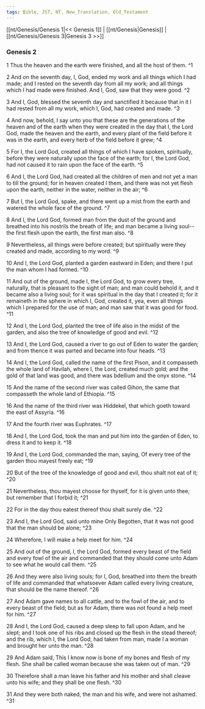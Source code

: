 ```yaml
---
tags: Bible, JST, NT, New_Translation, Old_Testament
---
```


[[nt/Genesis/Genesis 1|<< Genesis 1]] | [[nt/Genesis|Genesis]] | [[nt/Genesis/Genesis 3|Genesis 3 >>]]

### Genesis 2

1 Thus the heaven and the earth were finished, and all the host of them.  ^1

2 And on the seventh day, I, God, ended my work and all things which I had made; and I rested on the seventh day from all my work; and all things which I had made were finished. And I, God, saw that they were good.  ^2

3 And I, God, blessed the seventh day and sanctified it because that in it I had rested from all my work, which I, God, had created and made.  ^3

4 And now, behold, I say unto you that these are the generations of the heaven and of the earth when they were created in the day that I, the Lord God, made the heaven and the earth, and every plant of the field before it was in the earth, and every herb of the field before it grew;  ^4

5 For I, the Lord God, created all things of which I have spoken, spiritually, before they were naturally upon the face of the earth; for I, the Lord God, had not caused it to rain upon the face of the earth.  ^5

6 And I, the Lord God, had created all the children of men and not yet a man to till the ground; for in heaven created I them, and there was not yet flesh upon the earth, neither in the water, neither in the air;  ^6

7 But I, the Lord God, spake, and there went up a mist from the earth and watered the whole face of the ground.  ^7

8 And I, the Lord God, formed man from the dust of the ground and breathed into his nostrils the breath of life; and man became a living soul\--the first flesh upon the earth, the first man also.  ^8

9 Nevertheless, all things were before created; but spiritually were they created and made, according to my word.  ^9

10 And I, the Lord God, planted a garden eastward in Eden; and there I put the man whom I had formed.  ^10

11 And out of the ground, made I, the Lord God, to grow every tree, naturally, that is pleasant to the sight of man; and man could behold it, and it became also a living soul; for it was spiritual in the day that I created it; for it remaineth in the sphere in which I, God, created it, yea, even all things which I prepared for the use of man; and man saw that it was good for food.  ^11

12 And I, the Lord God, planted the tree of life also in the midst of the garden, and also the tree of knowledge of good and evil.  ^12

13 And I, the Lord God, caused a river to go out of Eden to water the garden; and from thence it was parted and became into four heads.  ^13

14 And I, the Lord God, called the name of the first Pison, and it compasseth the whole land of Havilah, where I, the Lord, created much gold; and the gold of that land was good, and there was bdellium and the onyx stone.  ^14

15 And the name of the second river was called Gihon, the same that compasseth the whole land of Ethiopia.  ^15

16 And the name of the third river was Hiddekel, that which goeth toward the east of Assyria.  ^16

17 And the fourth river was Euphrates.  ^17

18 And I, the Lord God, took the man and put him into the garden of Eden, to dress it and to keep it.  ^18

19 And I, the Lord God, commanded the man, saying, Of every tree of the garden thou mayest freely eat;  ^19

20 But of the tree of the knowledge of good and evil, thou shalt not eat of it;  ^20

21 Nevertheless, thou mayest choose for thyself, for it is given unto thee; but remember that I forbid it;  ^21

22 For in the day thou eatest thereof thou shalt surely die.  ^22

23 And I, the Lord God, said unto mine Only Begotten, that it was not good that the man should be alone;  ^23

24 Wherefore, I will make a help meet for him.  ^24

25 And out of the ground, I, the Lord God, formed every beast of the field and every fowl of the air and commanded that they should come unto Adam to see what he would call them.  ^25

26 And they were also living souls; for I, God, breathed into them the breath of life and commanded that whatsoever Adam called every living creature, that should be the name thereof.  ^26

27 And Adam gave names to all cattle, and to the fowl of the air, and to every beast of the field; but as for Adam, there was not found a help meet for him.  ^27

28 And I, the Lord God, caused a deep sleep to fall upon Adam, and he slept; and I took one of his ribs and closed up the flesh in the stead thereof; and the rib, which I, the Lord God, had taken from man, made I a woman and brought her unto the man.  ^28

29 And Adam said, This I know now is bone of my bones and flesh of my flesh. She shall be called woman because she was taken out of man.  ^29

30 Therefore shall a man leave his father and his mother and shall cleave unto his wife; and they shall be one flesh.  ^30

31 And they were both naked, the man and his wife, and were not ashamed.  ^31

 
